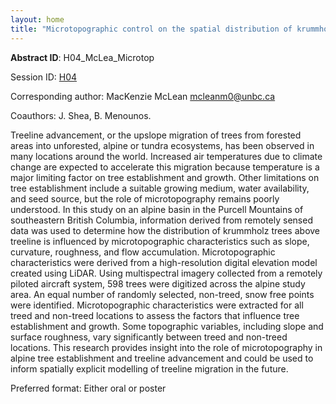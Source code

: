 ```yaml
---
layout: home
title: "Microtopographic control on the spatial distribution of krummholz trees in an alpine environment."
---
```



**Abstract ID**: H04_McLea_Microtop

Session ID: [H04](.)

Corresponding author: MacKenzie McLean <a href="mailto:mcleanm0@unbc.ca">mcleanm0@unbc.ca</a>

Coauthors: J. Shea, B. Menounos. 

Treeline advancement, or the upslope migration of trees from forested areas into unforested, alpine or tundra ecosystems, has been observed in many locations around the world. Increased air temperatures due to climate change are expected to accelerate this migration because temperature is a major limiting factor on tree establishment and growth. Other limitations on tree establishment include a suitable growing medium, water availability, and seed source, but the role of microtopography remains poorly understood. In this study on an alpine basin in the Purcell Mountains of southeastern British Columbia, information derived from remotely sensed data was used to determine how the distribution of krummholz trees above treeline is influenced by microtopographic characteristics such as slope, curvature, roughness, and flow accumulation. Microtopographic characteristics were derived from a high-resolution digital elevation model created using LiDAR. Using multispectral imagery collected from a remotely piloted aircraft system, 598 trees were digitized across the alpine study area. An equal number of randomly selected, non-treed, snow free points were identified. Microtopographic characteristics were extracted for all treed and non-treed locations to assess the factors that influence tree establishment and growth. Some topographic variables, including slope and surface roughness, vary significantly between treed and non-treed locations. This research provides insight into the role of microtopography in alpine tree establishment and treeline advancement and could be used to inform spatially explicit modelling of treeline migration in the future.

Preferred format: Either oral or poster
